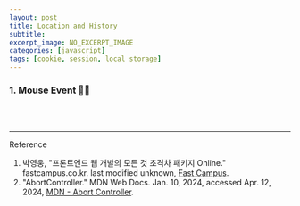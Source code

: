 ```yaml
---
layout: post
title: Location and History
subtitle: 
excerpt_image: NO_EXCERPT_IMAGE
categories: [javascript]
tags: [cookie, session, local storage]
---
```


### 1. Mouse Event 👩‍💻



<br><br>

---
Reference

1. 박영웅, "프론트엔드 웹 개발의 모든 것 초격차 패키지 Online." fastcampus.co.kr. last modified unknown, [Fast Campus](https://fastcampus.co.kr/).
2. "AbortController." MDN Web Docs. Jan. 10, 2024, accessed Apr. 12, 2024, [MDN - Abort Controller].


[MDN - Abort Controller]:https://developer.mozilla.org/en-US/docs/Web/API/AbortController
